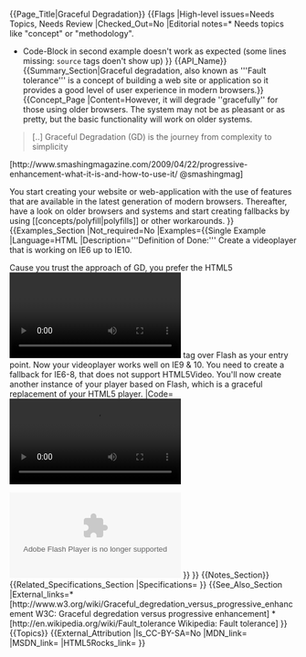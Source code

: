 {{Page_Title|Graceful Degradation}}
{{Flags
|High-level issues=Needs Topics, Needs Review
|Checked_Out=No
|Editorial notes=* Needs topics like "concept" or "methodology".
* Code-Block in second example doesn't work as expected (some lines missing: <code>source</code> tags doen't show up)
}}
{{API_Name}}
{{Summary_Section|Graceful degradation, also known as '''Fault tolerance''' is a concept of building a web site or application so it provides a good level of user experience in modern browsers.}}
{{Concept_Page
|Content=However, it will degrade ''gracefully'' for those using older browsers. The system may not be as pleasant or as pretty, but the basic functionality will work on older systems.
<blockquote>
[..] Graceful Degradation (GD) is the journey from complexity to simplicity
</blockquote>
[http://www.smashingmagazine.com/2009/04/22/progressive-enhancement-what-it-is-and-how-to-use-it/ @smashingmag]

You start creating your website or web-application with the use of features that are available in the latest generation of modern browsers. Thereafter, have a look on older browsers and systems and start creating fallbacks by using [[concepts/polyfill|polyfills]] or other workarounds.
}}
{{Examples_Section
|Not_required=No
|Examples={{Single Example
|Language=HTML
|Description='''Definition of Done:''' Create a videoplayer that is working on IE6 up to IE10.

Cause you trust the approach of GD, you prefer the  HTML5 <code><video></code> tag over Flash as your entry point. Now your videoplayer works well on IE9 & 10. 
You need to create a fallback for IE6-8, that does not support HTML5Video. You'll now create another instance of your player based on Flash, which is a graceful replacement of your HTML5 player.
|Code=<video>
  <source src="video.mp4" type="video/mp4" />

  <!-- Flash Fallback. -->
  <object id="flash_fallback_1" type="application/x-shockwave-flash" data="player.swf">
    <param name="movie" value="video.mp4" />
  </object>
</video>
}}
}}
{{Notes_Section}}
{{Related_Specifications_Section
|Specifications=
}}
{{See_Also_Section
|External_links=* [http://www.w3.org/wiki/Graceful_degredation_versus_progressive_enhancement W3C: Graceful degredation versus progressive enhancement]
* [http://en.wikipedia.org/wiki/Fault_tolerance  Wikipedia: Fault tolerance]
}}
{{Topics}}
{{External_Attribution
|Is_CC-BY-SA=No
|MDN_link=
|MSDN_link=
|HTML5Rocks_link=
}}